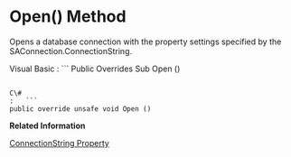 <!-- loio3c121f186c5f1014b506afffd9f10662 -->

# Open\(\) Method

Opens a database connection with the property settings specified by the SAConnection.ConnectionString.



Visual Basic
:   ```
Public Overrides Sub Open ()
```

C\#
:   ```
public override unsafe void Open ()
```

**Related Information**  


[ConnectionString Property](connectionstring-property-3c117be.md "Provides the database connection string.")

